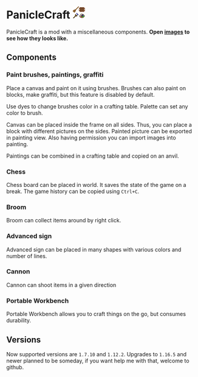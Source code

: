 # PanicleCraft ![](logo.png)

PanicleCraft is a mod with a miscellaneous components. **Open [images](IMAGES.md) to see how they looks like.**

## Components

### Paint brushes, paintings, graffiti

Place a canvas and paint on it using brushes. Brushes can also paint on blocks, make graffiti, but this feature is disabled by default.

Use dyes to change brushes color in a crafting table. Palette can set any color to brush.

Canvas can be placed inside the frame on all sides. Thus, you can place a block with different pictures on the sides. Painted picture can be exported in painting view. Also having permission you can import images into painting.

Paintings can be combined in a crafting table and copied on an anvil.

### Chess

Chess board can be placed in world. It saves the state of the game on a break. The game history can be copied using `Ctrl+C`.

### Broom

Broom can collect items around by right click.

### Advanced sign

Advanced sign can be placed in many shapes with various colors and number of lines.

### Cannon

Cannon can shoot items in a given direction

### Portable Workbench

Portable Workbench allows you to craft things on the go, but consumes durability.

## Versions

Now supported versions are `1.7.10` and `1.12.2`. Upgrades to `1.16.5` and newer planned to be someday, if you want help me with that, welcome to github.
